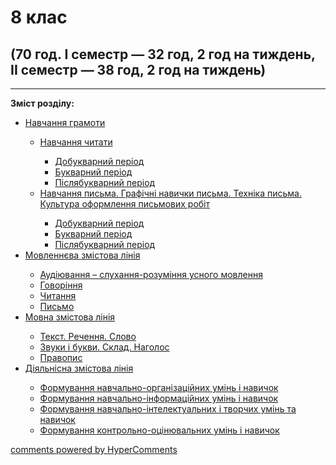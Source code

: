 <div id="hypercomments_widget" class="js-hypercomments-widget invisible"></div>

# 8 клас

## (70 год. I семестр — 32 год, 2 год на тиждень, <br> II семестр — 38 год, 2 год на тиждень)




<hr>
<p><b>Зміст розділу:</b></p>
<ul type="disc">
<li><a href="http://ukrmon14.ed-era.com/1/navchannya_gramoti.html">Навчання грамоти</a></li>
<ul type="circle">
<li><a href="http://ukrmon14.ed-era.com/1/navchannya_chitati.html">Навчання читати</a></li>
</a></li>
<ul type="square">
<li><a href="http://ukrmon14.ed-era.com/1/dobukvarniy_period.html">Добукварний період</a></li>
<li><a href="http://ukrmon14.ed-era.com/1/bukvarniy_period.html">Букварний період</a></li>
<li><a href="http://ukrmon14.ed-era.com/1/pislyabukvarniy_period.html">Післябукварний період</a></li>
</ul>
<li><a href="http://ukrmon14.ed-era.com/1/navchannya_pisma.html">Навчання письма. Графічні навички письма. Техніка письма. Культура оформлення письмових робіт</a></li>
</a></li>
<ul type="square">
<li><a href="http://ukrmon14.ed-era.com/1/dobukvarniy-period.html">Добукварний період</a></li>
<li><a href="http://ukrmon14.ed-era.com/1/bukvarniy-period.html">Букварний період</a></li>
<li><a href="http://ukrmon14.ed-era.com/1/pislyabukvarniy-period.html">Післябукварний період</a></li>
</ul>
</ul>
<li><a href="http://ukrmon14.ed-era.com/1/movlennyeva_zmistova_liniya.html">Мовленнєва змістова лінія</a></li>
<ul type="circle">
<li><a href="http://ukrmon14.ed-era.com/1/audiyuvannya.html">Аудіювання – слухання-розуміння усного мовлення</a></li>
<li><a href="http://ukrmon14.ed-era.com/1/govorinnya.html">Говоріння</a></li>
<li><a href="http://ukrmon14.ed-era.com/1/chitannya.html">Читання</a></li>
<li><a href="http://ukrmon14.ed-era.com/1/pismo.html">Письмо</a></li>
</ul>
<li><a href="http://ukrmon14.ed-era.com/1/movna_zmistova_liniya.html">Мовна змістова лінія</a></li>
<ul type="circle">
<li><a href="http://ukrmon14.ed-era.com/1/tekst_rechennya_slovo.html">Текст. Речення. Слово</a></li>
<li><a href="http://ukrmon14.ed-era.com/1/zvuki_i_bukvi_sklad_nagolos.html">Звуки і букви. Склад. Наголос</a></li>
<li><a href="http://ukrmon14.ed-era.com/1/pravopis.html">Правопис</a></li>
</ul>
<li><a href="http://ukrmon14.ed-era.com/1/diyalnisna_zmistova_liniya.html">Діяльнісна змістова лінія</a></li>
<ul type="circle">
<li><a href="http://ukrmon14.ed-era.com/1/formuvannya_navchalno-organizatsiynikh_umin_i_navichok.html">Формування навчально-організаційних умінь і навичок</a></li>
<li><a href="http://ukrmon14.ed-era.com/1/formuvannya_navchalno-informatsiynikh_umin_i_navichok.html">Формування навчально-інформаційних умінь і навичок</a></li>
<li><a href="http://ukrmon14.ed-era.com/1/formuvannya-navchalno-intelektualnikh-i-tvorchikh-umin-ta-navichok.html">Формування навчально-інтелектуальних і творчих умінь та навичок</a></li>
<li><a href="http://ukrmon14.ed-era.com/1/formuvannya_kontrolno-otsinyuvalnikh_umin_i_navichok.html">Формування контрольно-оцінювальних умінь і навичок</a></li>
</ul>
</ul>

<div class="js-hypercomments-container">
<a href="http://hypercomments.com" class="hc-link" title="comments widget">comments powered by HyperComments</a>
</div>